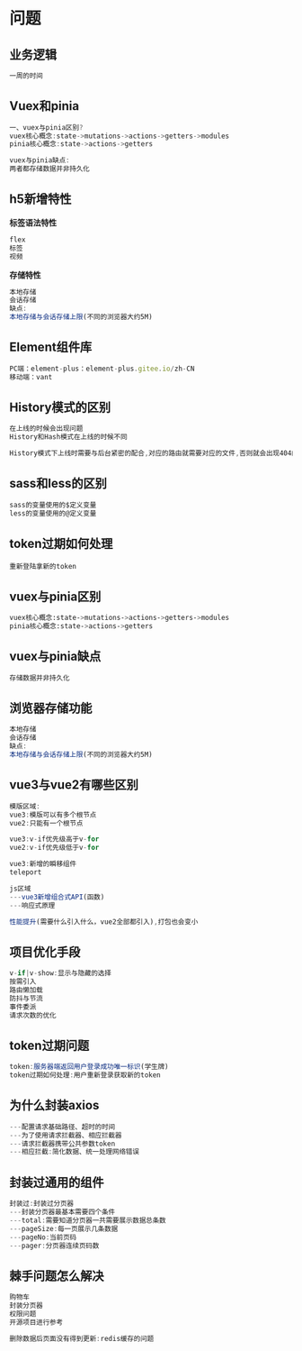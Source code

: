 # 问题

## 业务逻辑

```ts
一周的时间
```

## Vuex和pinia

```ts
一、vuex与pinia区别?
vuex核心概念:state->mutations->actions->getters->modules
pinia核心概念:state->actions->getters

vuex与pinia缺点:
两者都存储数据并非持久化
```

## h5新增特性

**标签语法特性**

```ts
flex
标签
视频

```

**存储特性**

```ts
本地存储
会话存储
缺点:
本地存储与会话存储上限(不同的浏览器大约5M)
```

## Element组件库

```ts
PC端：element-plus：element-plus.gitee.io/zh-CN
移动端：vant
```

## History模式的区别

```ts
在上线的时候会出现问题
History和Hash模式在上线的时候不同

History模式下上线时需要与后台紧密的配合,对应的路由就需要对应的文件,否则就会出现404的情况
```

## sass和less的区别

```ts
sass的变量使用的$定义变量
less的变量使用的@定义变量
```

## token过期如何处理

```shell
重新登陆拿新的token

```

## vuex与pinia区别

```bash
vuex核心概念:state->mutations->actions->getters->modules
pinia核心概念:state->actions->getters
```

## vuex与pinia缺点

```ts
存储数据并非持久化
```

## 浏览器存储功能

```ts
本地存储
会话存储
缺点:
本地存储与会话存储上限(不同的浏览器大约5M)
```

## vue3与vue2有哪些区别

```ts
模版区域:
vue3:模版可以有多个根节点
vue2:只能有一个根节点

vue3:v-if优先级高于v-for
vue2:v-if优先级低于v-for

vue3:新增的瞬移组件
teleport

js区域
---vue3新增组合式API(函数)
---响应式原理

性能提升(需要什么引入什么，vue2全部都引入),打包也会变小

```

## 项目优化手段

```ts
v-if|v-show:显示与隐藏的选择
按需引入
路由懒加载
防抖与节流
事件委派
请求次数的优化
```

## token过期问题

```ts
token:服务器端返回用户登录成功唯一标识(学生牌)
token过期如何处理:用户重新登录获取新的token 
```

## 为什么封装axios

```ts
---配置请求基础路径、超时的时间
---为了使用请求拦截器、相应拦截器
---请求拦截器携带公共参数token
---相应拦截:简化数据、统一处理网络错误
```

## 封装过通用的组件

```ts
封装过:封装过分页器
---封装分页器最基本需要四个条件
---total:需要知道分页器一共需要展示数据总条数
---pageSize:每一页展示几条数据
---pageNo:当前页码
---pager:分页器连续页码数
```

## 棘手问题怎么解决

```ts
购物车
封装分页器
权限问题
开源项目进行参考

删除数据后页面没有得到更新:redis缓存的问题
```

